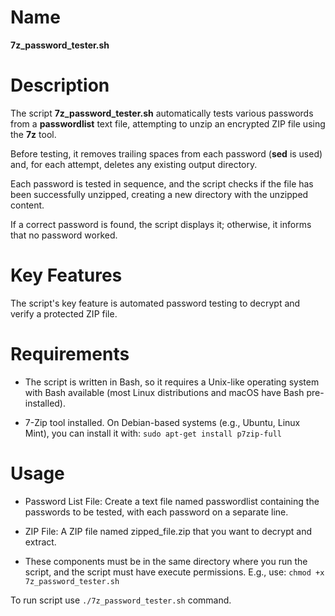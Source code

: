 # Name
**7z_password_tester.sh**

# Description
The script **7z_password_tester.sh** automatically tests various passwords from a **passwordlist** text file, attempting to unzip an encrypted ZIP file using the **7z** tool. 

Before testing, it removes trailing spaces from each password (**sed** is used) and, for each attempt, deletes any existing output directory. 

Each password is tested in sequence, and the script checks if the file has been successfully unzipped, creating a new directory with the unzipped content. 

If a correct password is found, the script displays it; otherwise, it informs that no password worked.

# Key Features
The script's key feature is automated password testing to decrypt and verify a protected ZIP file.

# Requirements
- The script is written in Bash, so it requires a Unix-like operating system with Bash available (most Linux distributions and macOS have Bash pre-installed).

- 7-Zip tool installed. On Debian-based systems (e.g., Ubuntu, Linux Mint), you can install it with: 
```sudo apt-get install p7zip-full```

# Usage

* Password List File: Create a text file named passwordlist containing the passwords to be tested, with each password on a separate line.

* ZIP File: A ZIP file named zipped_file.zip that you want to decrypt and extract.

* These components must be in the same directory where you run the script, and the script must have execute permissions. E.g., use: 
```chmod +x 7z_password_tester.sh```

To run script use ```./7z_password_tester.sh``` command.
